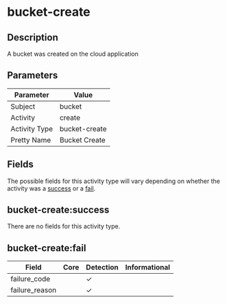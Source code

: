 bucket-create
=============

Description
-----------
A bucket was created on the cloud application

Parameters
----------
| Parameter     | Value         |
| ------------- | ------------- |
| Subject       | bucket        |
| Activity      | create        |
| Activity Type | bucket-create |
| Pretty Name   | Bucket Create |


Fields
------

The possible fields for this activity type will vary depending on whether the activity was a [success](#bucket-createsuccess) or a [fail](#bucket-createfail).


bucket-create:success
---------------------

There are no fields for this activity type.


bucket-create:fail
------------------

| Field          | Core | Detection | Informational |
| -------------- | ---- | --------- | ------------- |
| failure_code   |      | &#10003;  |               |
| failure_reason |      | &#10003;  |               |